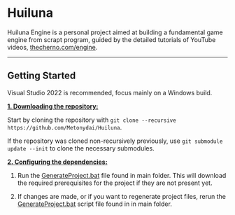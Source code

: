 # Huiluna
Huiluna Engine is a personal project aimed at building a fundamental game engine from scrapt program, guided by the detailed tutorials of YouTube videos, [thecherno.com/engine](https://thecherno.com/engine). 

***

## Getting Started
Visual Studio 2022 is recommended, focus mainly on a Windows build.

<ins>**1. Downloading the repository:**</ins>

Start by cloning the repository with `git clone --recursive https://github.com/Metonydai/Huiluna`.

If the repository was cloned non-recursively previously, use `git submodule update --init` to clone the necessary submodules.

<ins>**2. Configuring the dependencies:**</ins>

1. Run the [GenerateProject.bat](https://github.com/Metonydai/Huiluna/blob/master/GenerateProject.bat) file found in main folder. This will download the required prerequisites for the project if they are not present yet.

2. If changes are made, or if you want to regenerate project files, rerun the [GenerateProject.bat](https://github.com/Metonydai/Huiluna/blob/master/GenerateProject.bat) script file found in in main folder.
